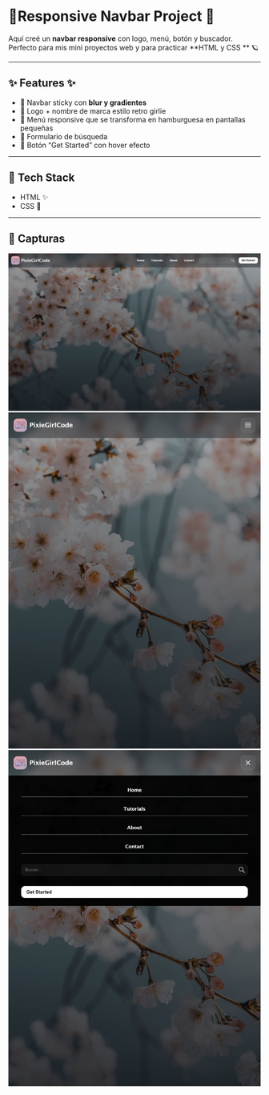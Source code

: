 # 🌸Responsive Navbar Project 🌸


Aquí creé un **navbar responsive**  con logo, menú, botón y buscador.  
Perfecto para mis mini proyectos web y para practicar **HTML y CSS ** 🪐  

---

## ✨ Features ✨
- 🖤 Navbar sticky con **blur y gradientes**  
- 🌈 Logo + nombre de marca estilo retro girlie  
- 🍭 Menú responsive que se transforma en hamburguesa en pantallas pequeñas  
- 💫 Formulario de búsqueda 
- 🐰 Botón “Get Started” con hover efecto 

---

## 💖 Tech Stack
- HTML ✨  
- CSS 💖  
    
---

## 📸 Capturas

![Navbar 1](fotos-finales/1.jpeg)  
![Navbar 2](fotos-finales/2.jpeg)  
![Navbar 3](fotos-finales/3.jpeg) 
